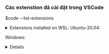 ### Các extenstion đã cài đặt trong VSCode
$code --list-extensions

<details>
<summary>Extensions installed on WSL: Ubuntu-20.04:</summary>

* 2gua.rainbow-brackets
* pility.beautify-blade
* alasubramanian.ajax-query
* mewburn.vscode-intelephense-client
* rapifra.phpserver
* hristian-kohler.path-intellisense
* onjayamanne.githistory
* amodio.gitlens
* cmel.vscode-html-css
* sbenp.prettier-vscode
* elixfbecker.php-debug
* elixfbecker.php-intellisense
* elixfbecker.php-pack
* nisterPeter.vscode-github
* s-azuretools.vscode-docker
* s-mssql.mssql
* s-vsliveshare.vsliveshare
* txr.sqltools
* ctref.vetur
* necentlin.laravel-blade
* ranaygp.vscode-css-peek
* hd101wyy.markdown-preview-enhanced
* tarkwang.markdown
* krkt.linenote
* intharas.learn-vim
* scode.docker
* scode.sql
vscode.yaml
yzhang.markdown-all-in-one
Zignd.html-css-class-completionExtensions installed on WSL: Ubuntu-20.04:
Extensions installed on WSL: Ubuntu-20.04:
2gua.rainbow-brackets
apility.beautify-blade
Balasubramanian.ajax-query
bmewburn.vscode-intelephense-client
brapifra.phpserver
christian-kohler.path-intellisense
donjayamanne.githistory
eamodio.gitlens
ecmel.vscode-html-css
esbenp.prettier-vscode
felixfbecker.php-debug
felixfbecker.php-intellisense
felixfbecker.php-pack
KnisterPeter.vscode-github
ms-azuretools.vscode-docker
ms-mssql.mssql
ms-vsliveshare.vsliveshare
mtxr.sqltools
octref.vetur
onecentlin.laravel-blade
pranaygp.vscode-css-peek
shd101wyy.markdown-preview-enhanced
starkwang.markdown
tkrkt.linenote
vintharas.learn-vim
vscode.docker
vscode.sql
vscode.yaml
yzhang.markdown-all-in-one
Zignd.html-css-class-completion2gua.rainbow-brackets
apility.beautify-blade
Balasubramanian.ajax-query
bmewburn.vscode-intelephense-client
brapifra.phpserver
christian-kohler.path-intellisense
donjayamanne.githistory
eamodio.gitlens
ecmel.vscode-html-css
esbenp.prettier-vscode
felixfbecker.php-debug
felixfbecker.php-intellisense
felixfbecker.php-pack
KnisterPeter.vscode-github
ms-azuretools.vscode-docker
ms-mssql.mssql
ms-vsliveshare.vsliveshare
mtxr.sqltools
octref.vetur
onecentlin.laravel-blade
pranaygp.vscode-css-peek
shd101wyy.markdown-preview-enhanced
starkwang.markdown
tkrkt.linenote
vintharas.learn-vim
vscode.docker
vscode.sql
vscode.yaml
yzhang.markdown-all-in-one
Zignd.html-css-class-completion
</details>

Windows:

<details>
2gua.rainbow-brackets
abusaidm.html-snippets
akamud.vscode-theme-onedark        
alefragnani.numbered-bookmarks     
apility.beautify-blade
arcsine.chronicler
auchenberg.vscode-browser-preview  
azemoh.one-monokai
Balasubramanian.ajax-query
bmewburn.vscode-intelephense-client
brapifra.phpserver
christian-kohler.path-intellisense 
cjhowe7.laravel-blade
codingyu.laravel-goto-view
cssho.vscode-svgviewer
Dart-Code.dart-code
Dart-Code.flutter
dbaeumer.vscode-eslint
donjayamanne.githistory
donjayamanne.jquerysnippets
dsznajder.es7-react-js-snippets
eamodio.gitlens
ecmel.vscode-html-css
EQuimper.react-native-react-redux
Equinusocio.vsc-community-material-theme
Equinusocio.vsc-material-theme
equinusocio.vsc-material-theme-icons
esbenp.prettier-vscode
evan-buss.font-switcher
felixfbecker.php-debug
felixfbecker.php-intellisense
felixfbecker.php-pack
formulahendry.auto-close-tag
formulahendry.auto-rename-tag
GitHub.github-vscode-theme
hollowtree.vue-snippets
janisdd.vscode-edit-csv
jeroen-meijer.pubspec-assist
jundat95.react-native-snippet
KnisterPeter.vscode-github
liuji-jim.vue
liximomo.sftp
mariorodeghiero.vue-theme
mechatroner.rainbow-csv
mikaelkristiansson87.react-theme-vscode
mohamedbenhida.laravel-intellisense
ms-azuretools.vscode-docker
ms-mssql.mssql
ms-python.python
ms-python.vscode-pylance
ms-toolsai.jupyter
ms-vscode-remote.remote-containers
ms-vscode-remote.remote-wsl
ms-vsliveshare.vsliveshare
msjsdiag.debugger-for-chrome
msjsdiag.vscode-react-native
mtxr.sqltools
octref.vetur
onecentlin.laravel-blade
onecentlin.laravel5-snippets
PKief.material-icon-theme
pranaygp.vscode-css-peek
ritwickdey.live-sass
ritwickdey.LiveServer
rokoroku.vscode-theme-darcula
sachittandukar.laravel-5-snippets
sdras.night-owl
shd101wyy.markdown-preview-enhanced
skyran.js-jsx-snippets
starkwang.markdown
thekalinga.bootstrap4-vscode
Thomaz.preparing
tkrkt.linenote
tungvn.wordpress-snippet
vintharas.learn-vim
vscodevim.vim
wordpresstoolbox.wordpress-toolbox
yzhang.markdown-all-in-one
Zaczero.bootstrap-v4-snippets
zhuangtongfa.material-theme

</details>
